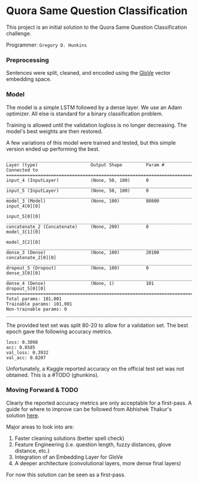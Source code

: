 # Quora Same Question Classification

This project is an initial solution to the Quora Same Question Classification challenge.

Programmer: `Gregory D. Hunkins`

### Preprocessing

Sentences were split, cleaned, and encoded using the [GloVe](https://nlp.stanford.edu/projects/glove/) vector embedding space.

### Model

The model is a simple LSTM followed by a dense layer. We use an Adam optimizer. All else
is standard for a binary classification problem.

Training is allowed until the validation logloss is no longer decreasing. The model's best
weights are then restored.

A few variations of this model were trained and tested, but this simple version ended up performing the best.

```
__________________________________________________________________________________________________
Layer (type)                    Output Shape         Param #     Connected to
==================================================================================================
input_4 (InputLayer)            (None, 50, 100)      0
__________________________________________________________________________________________________
input_5 (InputLayer)            (None, 50, 100)      0
__________________________________________________________________________________________________
model_3 (Model)                 (None, 100)          80800       input_4[0][0]
                                                                 input_5[0][0]
__________________________________________________________________________________________________
concatenate_2 (Concatenate)     (None, 200)          0           model_3[1][0]
                                                                 model_3[2][0]
__________________________________________________________________________________________________
dense_3 (Dense)                 (None, 100)          20100       concatenate_2[0][0]
__________________________________________________________________________________________________
dropout_5 (Dropout)             (None, 100)          0           dense_3[0][0]
__________________________________________________________________________________________________
dense_4 (Dense)                 (None, 1)            101         dropout_5[0][0]
==================================================================================================
Total params: 101,001
Trainable params: 101,001
Non-trainable params: 0
__________________________________________________________________________________________________
```

The provided test set was split 80-20 to allow for a validation set. The best epoch gave the following accuracy metrics.

```
loss: 0.3098
acc: 0.8585
val_loss: 0.3932
val_acc: 0.8207
```

Unfortunately, a Kaggle reported accuracy on the official test set was not obtained. This is a #TODO (ghunkins).

### Moving Forward & TODO

Clearly the reported accuracy metrics are only acceptable for a first-pass. A guide for
where to improve can be followed from Abhishek Thakur's solution [here](https://www.linkedin.com/pulse/duplicate-quora-question-abhishek-thakur/).

Major areas to look into are:

1. Faster cleaning solutions (better spell check)
2. Feature Engineering (i.e. question length, fuzzy distances, glove distance, etc.)
3. Integration of an Embedding Layer for GloVe
3. A deeper architecture (convolutional layers, more dense final layers)

For now this solution can be seen as a first-pass.



